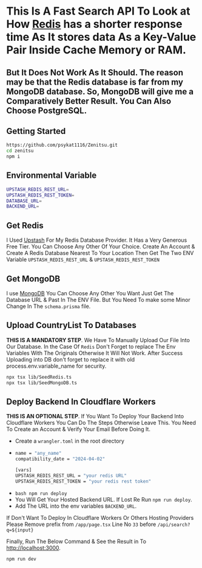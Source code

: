 # This Is A Fast Search API To Look at How [Redis](https://redis.io/) has a shorter response time As It stores data As a Key-Value Pair Inside Cache Memory or RAM. 
## But It Does Not Work As It Should. The reason may be that the Redis database is far from my MongoDB database. So, MongoDB will give me a Comparatively Better Result. You Can Also Choose PostgreSQL.

## Getting Started
```bash
https://github.com/psykat1116/Zenitsu.git
cd zenitsu
npm i
```

## Environmental Variable
```bash
UPSTASH_REDIS_REST_URL=
UPSTASH_REDIS_REST_TOKEN=
DATABASE_URL=
BACKEND_URL=
```

## Get Redis
I Used [Upstash](https://upstash.com/) For My Redis Database Provider. It Has a Very Generous Free Tier. You Can Choose Any Other Of Your Choice.
Create An Account & Create A Redis Database Nearest To Your Location Then Get The Two ENV Variable `UPSTASH_REDIS_REST_URL` & `UPSTASH_REDIS_REST_TOKEN`

## Get MongoDB
I use [MongoDB](https://www.mongodb.com/) You Can Choose Any Other You Want Just Get The Database URL & Past In The ENV File. But You Need To make some Minor Change In The `schema.prisma` file.

## Upload CountryList To Databases
<strong>THIS IS A MANDATORY STEP</strong>. We Have To Manually Upload Our File Into Our Database.
In the Case Of `Redis` Don't Forget to replace The Env Variables With The Originals Otherwise It Will Not Work. After Success Uploading into DB don't forget to replace it with old process.env.variable_name for security.

```bash
npx tsx lib/SeedRedis.ts
npx tsx lib/SeedMongoDB.ts
```

## Deploy Backend In Cloudflare Workers
<strong>THIS IS AN OPTIONAL STEP</strong>. 
If You Want To Deploy Your Backend Into Cloudflare Workers You Can Do The Steps Otherwise Leave This. You Need To Create an Account & Verify Your Email Before Doing It.
- Create a `wrangler.toml` in the root directory
- ```bash
  name = "any_name"
  compatibility_date = "2024-04-02"

  [vars]
  UPSTASH_REDIS_REST_URL = "your redis URL"
  UPSTASH_REDIS_REST_TOKEN = "your redis rest token"
  ```
- ```bash npm run deploy ```
- You Will Get Your Hosted Backend URL. If Lost Re Run `npm run deploy`.
- Add The URL into the env variables `BACKEND_URL`.

If Don't Want To Deploy In Cloudflare Workers Or Others Hosting Providers Please Remove prefix from `/app/page.tsx` Line No `33` before `/api/search?q=${input}`

Finally, Run The Below Command & See the Result in To [http://localhost:3000](http://localhost:3000).
```bash
npm run dev
```
